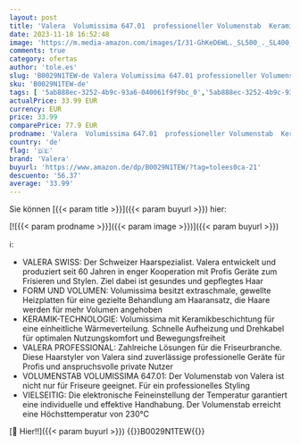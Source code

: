 ```yaml
---
layout: post
title: 'Valera  Volumissima 647.01  professioneller Volumenstab  Keramikbeschichtung  extraschmal  Volumen am Haaransatz  schnelles Aufheizen  elektronische Temperaturregelung  Kabel 3 m  schwarz-rot'
date: 2023-11-18 16:52:48
image: 'https://m.media-amazon.com/images/I/31-GhKeD6WL._SL500_._SL400_.jpg'
comments: true
category: ofertas
author: 'tole.es'
slug: 'B0029N1TEW-de Valera Volumissima 647.01 professioneller Volumenstab...'
sku: 'B0029N1TEW-de'
tags: [ '5ab888ec-3252-4b9c-93a6-040061f9f9bc_0','5ab888ec-3252-4b9c-93a6-040061f9f9bc_7401','Arborist Merchandising Root','Beauty','Haarglätter','Haarpflege & Styling','Haarstyling Geräte & Styling Zubehör','Haarstyling-Eisen','Kosmetik','Professionelle Geräte & Styling Zubehör','Self Service','Special Features Stores','valera','🇩🇪', ]
actualPrice: 33.99 EUR
currency: EUR
price: 33.99
comparePrice: 77.9 EUR
prodname: 'Valera  Volumissima 647.01  professioneller Volumenstab  Keramikbeschichtung  extraschmal  Volumen am Haaransatz  schnelles Aufheizen  elektronische Temperaturregelung  Kabel 3 m  schwarz-rot'
country: 'de'
flag: '🇩🇪'
brand: 'Valera'
buyurl: 'https://www.amazon.de/dp/B0029N1TEW/?tag=tolees0ca-21'
descuento: '56.37'
average: '33.99'
---
```


Sie können [{{< param title >}}]({{< param buyurl >}}) hier:

[![{{< param prodname >}}]({{< param image >}})]({{< param buyurl >}})

ℹ️:

- VALERA SWISS: Der Schweizer Haarspezialist. Valera entwickelt und produziert seit 60 Jahren in enger Kooperation mit Profis Geräte zum Frisieren und Stylen. Ziel dabei ist gesundes und gepflegtes Haar
- FORM UND VOLUMEN: Volumissima besitzt extraschmale, gewellte Heizplatten für eine gezielte Behandlung am Haaransatz, die Haare werden für mehr Volumen angehoben
- KERAMIK-TECHNOLOGIE: Volumissima mit Keramikbeschichtung für eine einheitliche Wärmeverteilung. Schnelle Aufheizung und Drehkabel für optimalen Nutzungskomfort und Bewegungsfreiheit
- VALERA PROFESSIONAL: Zahlreiche Lösungen für die Friseurbranche. Diese Haarstyler von Valera sind zuverlässige professionelle Geräte für Profis und anspruchsvolle private Nutzer
- VOLUMENSTAB VOLUMISSIMA 647.01: Der Volumenstab von Valera ist nicht nur für Friseure geeignet. Für ein professionelles Styling
- VIELSEITIG: Die elektronische Feineinstellung der Temperatur garantiert eine individuelle und effektive Handhabung. Der Volumenstab erreicht eine Höchsttemperatur von 230°C

[🛒 Hier!!]({{< param buyurl >}})
{{<world>}}B0029N1TEW{{</world>}}
